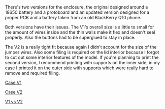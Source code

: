 There's two versions for the enclosure, the original designed around a 18650 battery and a protoboard and an updated version designed for a proper PCB and a battery taken from an old BlackBerry Q10 phone.

Both versions have their issues. The V1's overall size is a little to small for the amount of wires inside and the thin walls make it flex and doesn't seal properly. Also the buttons had to be superglued to stay in place.

The V2 is a really tight fit because again I didn't account for the size of the jumper wires. Also some filing is required on the lid interior because I forgot to cut out some interior features of the model. If you're planning to print the second version, I recommend printing with supports on the inner side, in my case I printed it on the outer side with supports which were really hard to remove and required filing.


[Case V1](https://github.com/vladbalmos/pico-hid-remote/blob/master/hw/case/case-v1.jpeg)

[Case V2](https://github.com/vladbalmos/pico-hid-remote/blob/master/hw/case/case-v2.jpeg)

[V1 vs V2](https://github.com/vladbalmos/pico-hid-remote/blob/master/hw/case/case-v1-vs-v2.jpeg)
